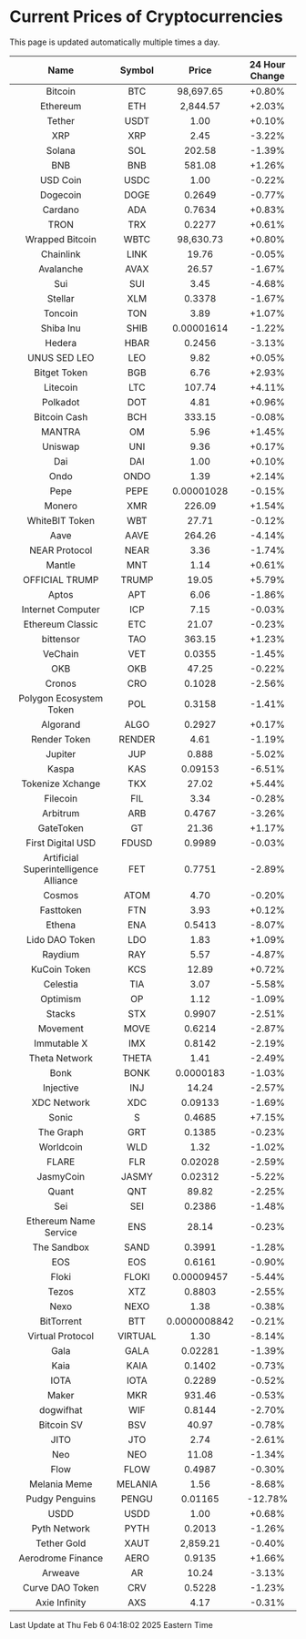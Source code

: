 # Current Prices of Cryptocurrencies
This page is updated automatically multiple times a day.

| Name | Symbol | Price | 24 Hour Change |
| :---: |:---:| :---: | :---: |
| Bitcoin | BTC | 98,697.65 | +0.80% |
| Ethereum | ETH | 2,844.57 | +2.03% |
| Tether | USDT | 1.00 | +0.10% |
| XRP | XRP | 2.45 | -3.22% |
| Solana | SOL | 202.58 | -1.39% |
| BNB | BNB | 581.08 | +1.26% |
| USD Coin | USDC | 1.00 | -0.22% |
| Dogecoin | DOGE | 0.2649 | -0.77% |
| Cardano | ADA | 0.7634 | +0.83% |
| TRON | TRX | 0.2277 | +0.61% |
| Wrapped Bitcoin | WBTC | 98,630.73 | +0.80% |
| Chainlink | LINK | 19.76 | -0.05% |
| Avalanche | AVAX | 26.57 | -1.67% |
| Sui | SUI | 3.45 | -4.68% |
| Stellar | XLM | 0.3378 | -1.67% |
| Toncoin | TON | 3.89 | +1.07% |
| Shiba Inu | SHIB | 0.00001614 | -1.22% |
| Hedera | HBAR | 0.2456 | -3.13% |
| UNUS SED LEO | LEO | 9.82 | +0.05% |
| Bitget Token | BGB | 6.76 | +2.93% |
| Litecoin | LTC | 107.74 | +4.11% |
| Polkadot | DOT | 4.81 | +0.96% |
| Bitcoin Cash | BCH | 333.15 | -0.08% |
| MANTRA | OM | 5.96 | +1.45% |
| Uniswap | UNI | 9.36 | +0.17% |
| Dai | DAI | 1.00 | +0.10% |
| Ondo | ONDO | 1.39 | +2.14% |
| Pepe | PEPE | 0.00001028 | -0.15% |
| Monero | XMR | 226.09 | +1.54% |
| WhiteBIT Token | WBT | 27.71 | -0.12% |
| Aave | AAVE | 264.26 | -4.14% |
| NEAR Protocol | NEAR | 3.36 | -1.74% |
| Mantle | MNT | 1.14 | +0.61% |
| OFFICIAL TRUMP | TRUMP | 19.05 | +5.79% |
| Aptos | APT | 6.06 | -1.86% |
| Internet Computer | ICP | 7.15 | -0.03% |
| Ethereum Classic | ETC | 21.07 | -0.23% |
| bittensor | TAO | 363.15 | +1.23% |
| VeChain | VET | 0.0355 | -1.45% |
| OKB | OKB | 47.25 | -0.22% |
| Cronos | CRO | 0.1028 | -2.56% |
| Polygon Ecosystem Token | POL | 0.3158 | -1.41% |
| Algorand | ALGO | 0.2927 | +0.17% |
| Render Token | RENDER | 4.61 | -1.19% |
| Jupiter | JUP | 0.888 | -5.02% |
| Kaspa | KAS | 0.09153 | -6.51% |
| Tokenize Xchange | TKX | 27.02 | +5.44% |
| Filecoin | FIL | 3.34 | -0.28% |
| Arbitrum | ARB | 0.4767 | -3.26% |
| GateToken | GT | 21.36 | +1.17% |
| First Digital USD | FDUSD | 0.9989 | -0.03% |
| Artificial Superintelligence Alliance | FET | 0.7751 | -2.89% |
| Cosmos | ATOM | 4.70 | -0.20% |
| Fasttoken | FTN | 3.93 | +0.12% |
| Ethena | ENA | 0.5413 | -8.07% |
| Lido DAO Token | LDO | 1.83 | +1.09% |
| Raydium | RAY | 5.57 | -4.87% |
| KuCoin Token | KCS | 12.89 | +0.72% |
| Celestia | TIA | 3.07 | -5.58% |
| Optimism | OP | 1.12 | -1.09% |
| Stacks | STX | 0.9907 | -2.51% |
| Movement | MOVE | 0.6214 | -2.87% |
| Immutable X | IMX | 0.8142 | -2.19% |
| Theta Network | THETA | 1.41 | -2.49% |
| Bonk | BONK | 0.0000183 | -1.03% |
| Injective | INJ | 14.24 | -2.57% |
| XDC Network | XDC | 0.09133 | -1.69% |
| Sonic | S | 0.4685 | +7.15% |
| The Graph | GRT | 0.1385 | -0.23% |
| Worldcoin | WLD | 1.32 | -1.02% |
| FLARE | FLR | 0.02028 | -2.59% |
| JasmyCoin | JASMY | 0.02312 | -5.22% |
| Quant | QNT | 89.82 | -2.25% |
| Sei | SEI | 0.2386 | -1.48% |
| Ethereum Name Service | ENS | 28.14 | -0.23% |
| The Sandbox | SAND | 0.3991 | -1.28% |
| EOS | EOS | 0.6161 | -0.90% |
| Floki | FLOKI | 0.00009457 | -5.44% |
| Tezos | XTZ | 0.8803 | -2.55% |
| Nexo | NEXO | 1.38 | -0.38% |
| BitTorrent | BTT | 0.0000008842 | -0.21% |
| Virtual Protocol | VIRTUAL | 1.30 | -8.14% |
| Gala | GALA | 0.02281 | -1.39% |
| Kaia | KAIA | 0.1402 | -0.73% |
| IOTA | IOTA | 0.2289 | -0.52% |
| Maker | MKR | 931.46 | -0.53% |
| dogwifhat | WIF | 0.8144 | -2.70% |
| Bitcoin SV | BSV | 40.97 | -0.78% |
| JITO | JTO | 2.74 | -2.61% |
| Neo | NEO | 11.08 | -1.34% |
| Flow | FLOW | 0.4987 | -0.30% |
| Melania Meme | MELANIA | 1.56 | -8.68% |
| Pudgy Penguins | PENGU | 0.01165 | -12.78% |
| USDD | USDD | 1.00 | +0.68% |
| Pyth Network | PYTH | 0.2013 | -1.26% |
| Tether Gold | XAUT | 2,859.21 | -0.40% |
| Aerodrome Finance | AERO | 0.9135 | +1.66% |
| Arweave | AR | 10.24 | -3.13% |
| Curve DAO Token | CRV | 0.5228 | -1.23% |
| Axie Infinity | AXS | 4.17 | -0.31% |

Last Update at Thu Feb  6 04:18:02 2025 Eastern Time